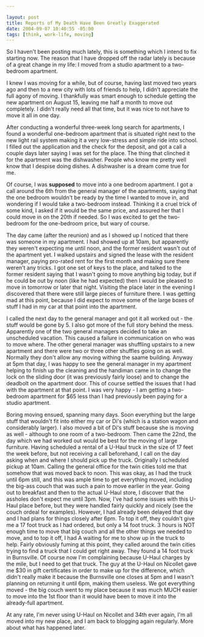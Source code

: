 ```yaml
--- 

layout: post
title: Reports of My Death Have Been Greatly Exaggerated
date: 2004-09-07 10:40:55 -05:00
tags: [think, work-life, moving]
---
```

So I haven't been posting much lately, this is something which I intend to fix starting now.  The reason that I have dropped off the radar lately is because of a great change in my life:  I moved from a studio apartment to a two-bedroom apartment.

I knew I was moving for a while, but of course, having last moved two years ago and then to a new city with lots of friends to help, I didn't appreciate the full agony of moving.  I thankfully was smart enough to schedule getting the new apartment on August 15, leaving me half a month to move out completely. I didn't really need all that time, but it was nice to not have to move it all in one day.

After conducting a wonderful three-week long search for apartments, I found a wonderful one-bedroom apartment that is situated right
next to the new light rail system making it a very low-stress and simple ride into school.  I filled out the application and the check for the deposit, and got a call a couple days later saying I was set for the place.  The thing that clinched it for the apartment was the dishwasher.   People who know me pretty well know that I despise doing dishes.  A dishwasher is a dream come true for me.

Of course, I was <strong>supposed</strong> to move into a one bedroom apartment.  I got a call around the 6th from the general manager of the apartments, saying that the one bedroom wouldn't be ready by the time I wanted to move in, and wondering if I would take a two-bedroom instead.  Thinking it a cruel trick of some kind, I asked if it would be the same price, and assured her that I could move in on the 20th if needed.  So I was excited to get the two-bedroom for the one-bedroom price, but wary of course.

The day came (after the reunion) and as I showed up I noticed that there was someone in my apartment.  I had showed up at 10am, but apparently they weren't expecting me until noon, and the former resident wasn't out of the apartment yet.   I walked upstairs and signed the lease with the resident manager, paying pro-rated rent for the first month and making sure there weren't any tricks.  I got one set of keys to
the place, and talked to the former resident saying that I wasn't going to move anything big today, but if he could be out by noon (like he had expected) then I would be pleased to move in tomorrow or later that night.  Visiting the place later in the evening I discovered that there were still large pieces of furniture there.  I was getting mad at this point, because I did expect to move some of the large boxes of stuff I had in my car at that point into the apartment.

I called the next day to the general manager and got it all worked out - the stuff would be gone by 5.  I also got more of the full story behind the mess. Apparently one of the two general managers decided to take an unscheduled vacation.  This caused a failure in communication on who was to move where.  The other general manager was shuffling upstairs to a new apartment and there were two or three other shuffles going on as well.  Normally they don't allow any moving withing the saame building.  Anyway at 5pm that day, I was happy to see the general manager in my apartment helping to finish up the cleaning and the handiman came in to change the lock on the sliding door (it was previously fairly loose) and to change the deadbolt on the apartment door.  This of course settled the issues that I had with the apartment at that point.  I was very happy - I am getting a two-bedroom apartment for $65 less than I had previously been paying for a studio apartment.

Boring moving ensued, spanning many days.  Soon everything but the large stuff that wouldn't fit into either my car or Di's (which is a station wagon and considerably larger).  I also moved a bit of Di's stuff because she is moving as well - although to one room of a two-bedroom.  Then came the 22nd, the day which we had worked out would be best for the moving of large furniture.  Having scheduled a rental of a U-Haul truck in the size of 17 feet the week before, but not receiving a call beforehand, I call on the day asking when and where I should pick up the truck.  Originally I scheduled pickup at 10am.  Calling the general office for the twin cities told me that somehow that was moved back to noon.  This was okay, as I had the truck until 6pm still, and this was ample time to get everything moved, including the big-ass couch that was such a pain to move earlier in the year. Going out to breakfast and then to the actual U-Haul store, I discover that the assholes don't expect me until 3pm.  Now, I've had some issues with this U-Haul place before, but they were handled fairly quickly and nicely (see the couch ordeal for examples).  However, I had already been delayed that day and I had plans for things closely after 6pm.  To top it off, they couldn't give me a 17 foot truck as I had ordered, but only a 14 foot truck.  3 hours is NOT enough time to
move that big couch and all the other things we needed to move, and to top it off, I had A waiting for me to show up in the truck to help.  Fairly obviously fuming at this point, they called around the twin cities trying to find a truck that I could get right away.  They found a 14 foot truck in Burnsville.  Of course now I'm complaining because U-Haul charges by the mile, but I need to get that truck.  The guy at the U-Haul on Nicollet gave me $30 in gift certificates in order to make up for the difference, which didn't really make it because the Burnsville one closes at 5pm and I wasn't planning on returning it until 6pm, making them useless.  We got everything moved - the big couch went to my place because it was much MUCH easier to move into the 1st floor than it would have been to move it into the already-full apartment.

At any rate, I'm never using U-Haul on Nicollet and 34th ever again, I'm all moved into my new place, and I am back to blogging again regularly.  More about what has happened later.
